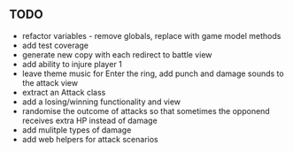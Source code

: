## TODO  
- refactor variables - remove globals, replace with game model methods
- add test coverage
- generate new copy with each redirect to battle view
- add ability to injure player 1
- leave theme music for Enter the ring, add punch and damage sounds to the attack view
- extract an Attack class
- add a losing/winning functionality and view
- randomise the outcome of attacks so that sometimes the opponend receives extra HP instead of damage
- add mulitple types of damage
- add web helpers for attack scenarios
